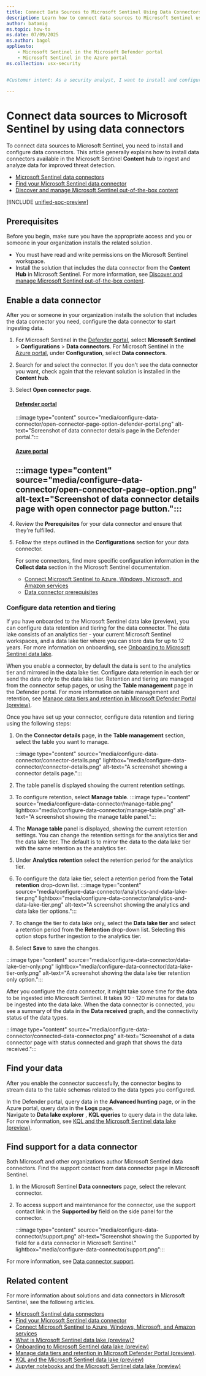 ```yaml
---
title: Connect Data Sources to Microsoft Sentinel Using Data Connectors
description: Learn how to connect data sources to Microsoft Sentinel using data connectors for improved threat detection.
author: batamig
ms.topic: how-to
ms.date: 07/09/2025
ms.author: bagol
appliesto:
    - Microsoft Sentinel in the Microsoft Defender portal
    - Microsoft Sentinel in the Azure portal
ms.collection: usx-security


#Customer intent: As a security analyst, I want to install and configure data connectors in my SIEM platform so that I can ingest and analyze data from various sources for threat detection and response.

---
```


# Connect data sources to Microsoft Sentinel by using data connectors

To connect data sources to Microsoft Sentinel, you need to install and configure data connectors. This article generally explains how to install data connectors available in the Microsoft Sentinel **Content hub** to ingest and analyze data for improved threat detection.

- [Microsoft Sentinel data connectors](connect-data-sources.md)
- [Find your Microsoft Sentinel data connector](data-connectors-reference.md)
- [Discover and manage Microsoft Sentinel out-of-the-box content](sentinel-solutions-deploy.md)

[!INCLUDE [unified-soc-preview](includes/unified-soc-preview.md)]

## Prerequisites

Before you begin, make sure you have the appropriate access and you or someone in your organization installs the related solution.

- You must have read and write permissions on the Microsoft Sentinel workspace.
- Install the solution that includes the data connector from the **Content Hub** in Microsoft Sentinel. For more information, see [Discover and manage Microsoft Sentinel out-of-the-box content](sentinel-solutions-deploy.md).


## Enable a data connector

After you or someone in your organization installs the solution that includes the data connector you need, configure the data connector to start ingesting data.

1. For Microsoft Sentinel in the [Defender portal](https://security.microsoft.com/), select **Microsoft Sentinel** > **Configurations** > **Data connectors**. For Microsoft Sentinel in the [Azure portal](https://portal.azure.com), under **Configuration**, select **Data connectors**.

1. Search for and select the connector. If you don't see the data connector you want, check again that the relevant solution is installed in the **Content hub**.

1. Select **Open connector page**.  

   #### [Defender portal](#tab/defender-portal)
   :::image type="content" source="media/configure-data-connector/open-connector-page-option-defender-portal.png" alt-text="Screenshot of data connector details page in the Defender portal.":::
   #### [Azure portal](#tab/azure-portal)
   :::image type="content" source="media/configure-data-connector/open-connector-page-option.png" alt-text="Screenshot of data connector details page with open connector page button.":::
   ---

1. Review the **Prerequisites** for your data connector and ensure that they're fulfilled.

1. Follow the steps outlined in the **Configurations** section for your data connector.
  
   For some connectors, find more specific configuration information in the **Collect data** section in the Microsoft Sentinel documentation.

   - [Connect Microsoft Sentinel to Azure, Windows, Microsoft, and Amazon services](connect-azure-windows-microsoft-services.md)
   - [Data connector prerequisites](data-connectors-reference.md#windows-security-events-via-ama)
  
### Configure data retention and tiering
   
If you have onboarded to the Microsoft Sentinel data lake (preview), you can configure data retention and tiering for the data connector. The data lake consists of an analytics tier - your current Microsoft Sentinel workspaces, and a data lake tier where you can store data for up to 12 years. For more information on onboarding, see [Onboarding to Microsoft Sentinel data lake](graph/sentinel-lake-onboarding.md). 

When you enable a connector, by default the data is sent to the analytics tier and mirrored in the data lake tier. Configure data retention in each tier or send the data only to the data lake tier. Retention and tiering are managed from the connector setup pages, or using the **Table management** page in the Defender portal. For more information on table management and retention, see [Manage data tiers and retention in Microsoft Defender Portal (preview)](manage-data-overview.md). 

Once you have set up your connector, configure data retention and tiering using the following steps:

1. On the **Connector details** page, in the **Table management** section, select the table you want to manage.

    :::image type="content" source="media/configure-data-connector/connector-details.png"  lightbox="media/configure-data-connector/connector-details.png" alt-text="A screenshot showing a connector details page.":::

1. The table panel is displayed showing the current retention settings. 
1. To configure retention, select **Manage table**.
    :::image type="content" source="media/configure-data-connector/manage-table.png" lightbox="media/configure-data-connector/manage-table.png" alt-text="A screenshot showing the manage table panel.":::

1. The **Manage table** panel is displayed, showing the current retention settings. You can change the retention settings for the analytics tier and the data lake tier. The default is to mirror the data to the data lake tier with the same retention as the analytics tier. 
1. Under **Analytics retention** select the retention period for the analytics tier. 
1. To configure the data lake tier, select a retention period from the **Total retention** drop-down list. 
    :::image type="content" source="media/configure-data-connector/analytics-and-data-lake-tier.png" lightbox="media/configure-data-connector/analytics-and-data-lake-tier.png" alt-text="A screenshot showing the analytics and data lake tier options.":::

1. To change the tier to data lake only, select the **Data lake tier** and select a retention period from the **Retention** drop-down list. Selecting this option stops further ingestion to the analytics tier.

1. Select **Save** to save the changes.

:::image type="content" source="media/configure-data-connector/data-lake-tier-only.png" lightbox="media/configure-data-connector/data-lake-tier-only.png" alt-text="A screenshot showing the data lake tier retention only option.":::


After you configure the data connector, it might take some time for the data to be ingested into Microsoft Sentinel. It takes 90 - 120 minutes for data to be ingested into the data lake. When the data connector is connected, you see a summary of the data in the **Data received** graph, and the connectivity status of the data types.  

   :::image type="content" source="media/configure-data-connector/connected-data-connector.png" alt-text="Screenshot of a data connector page with status connected and graph that shows the data received.":::

## Find your data

After you enable the connector successfully, the connector begins to stream data to the table schemas related to the data types you configured.

In the Defender portal, query data in the **Advanced hunting** page, or in the Azure portal, query data in the **Logs** page.  
Navigate to **Data lake explorer** , **KQL queries** to query data in the data lake. For more information, see [KQL and the Microsoft Sentinel data lake (preview)](graph/kql-overview.md).

## Find support for a data connector

Both Microsoft and other organizations author Microsoft Sentinel data connectors. Find the support contact from data connector page in Microsoft Sentinel.

1. In the Microsoft Sentinel **Data connectors** page, select the relevant connector.
1. To access support and maintenance for the connector, use the support contact link in the **Supported by** field on the side panel for the connector. 

   :::image type="content" source="media/configure-data-connector/support.png" alt-text="Screenshot showing the Supported by field for a data connector in Microsoft Sentinel." lightbox="media/configure-data-connector/support.png":::  

For more information, see [Data connector support](connect-data-sources.md#data-connector-support).

## Related content

For more information about solutions and data connectors in Microsoft Sentinel, see the following articles.

- [Microsoft Sentinel data connectors](connect-data-sources.md)
- [Find your Microsoft Sentinel data connector](data-connectors-reference.md)
- [Connect Microsoft Sentinel to Azure, Windows, Microsoft, and Amazon services](connect-azure-windows-microsoft-services.md)
- [What is Microsoft Sentinel data lake (preview)?](graph/sentinel-lake-overview.md)
- [Onboarding to Microsoft Sentinel data lake (preview)](graph/sentinel-lake-onboarding.md)
- [Manage data tiers and retention in Microsoft Defender Portal (preview)](manage-data-overview.md). 
- [KQL and the Microsoft Sentinel data lake (preview)](graph/kql-overview.md)
- [Jupyter notebooks and the Microsoft Sentinel data lake (preview)](graph/notebooks-overview.md)
